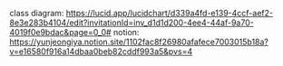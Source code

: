 class diagram: https://lucid.app/lucidchart/d339a4fd-e139-4ccf-aef2-8e3e283b4104/edit?invitationId=inv_d1d1d200-4ee4-44af-9a70-4019f0e9bdac&page=0_0#
notion: https://yunjeongiya.notion.site/1102fac8f26980afafece7003015b18a?v=e16580f916a14dbaa0beb82cddf993a5&pvs=4
